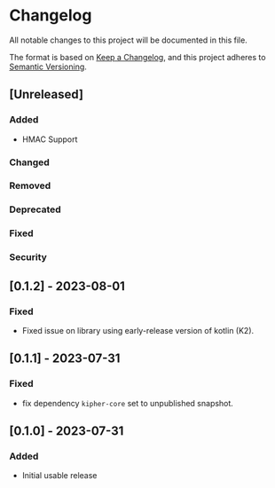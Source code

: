 # Changelog

All notable changes to this project will be documented in this file.

The format is based on [Keep a Changelog](https://keepachangelog.com/en/1.0.0/),
and this project adheres to [Semantic Versioning](https://semver.org/spec/v2.0.0.html).

## [Unreleased]

### Added

- HMAC Support

### Changed

### Removed

### Deprecated

### Fixed

### Security

## [0.1.2] - 2023-08-01

### Fixed

- Fixed issue on library using early-release version of kotlin (K2).

## [0.1.1] - 2023-07-31

### Fixed

- fix dependency `kipher-core` set to unpublished snapshot.

## [0.1.0] - 2023-07-31

### Added

- Initial usable release
